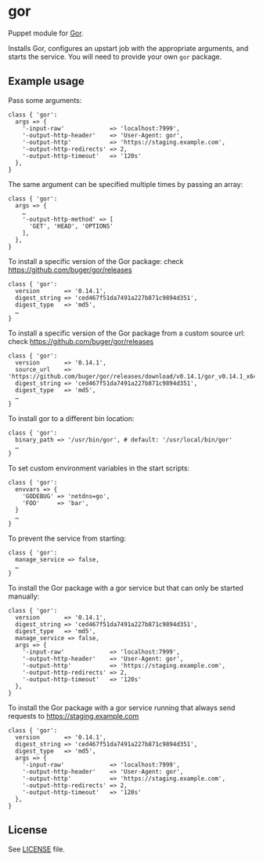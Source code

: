 # gor

Puppet module for [Gor](https://github.com/buger/gor/).

Installs Gor, configures an upstart job with the appropriate arguments, and
starts the service. You will need to provide your own `gor` package.

## Example usage

Pass some arguments:
```puppet
class { 'gor':
  args => {
    '-input-raw'             => 'localhost:7999',
    '-output-http-header'    => 'User-Agent: gor',
    '-output-http'           => 'https://staging.example.com',
    '-output-http-redirects' => 2,
    '-output-http-timeout'   => '120s'
  },
}
```

The same argument can be specified multiple times by passing an array:
```puppet
class { 'gor':
  args => {
    …
    '-output-http-method' => [
      'GET', 'HEAD', 'OPTIONS'
    ],
  },
}
```

To install a specific version of the Gor package:
check https://github.com/buger/gor/releases
```puppet
class { 'gor':
  version       => '0.14.1',
  digest_string => 'ced467f51da7491a227b871c9894d351',
  digest_type   => 'md5',
  …
}
```

To install a specific version of the Gor package from a custom source url:
check https://github.com/buger/gor/releases
```puppet
class { 'gor':
  version       => '0.14.1',
  source_url    => 'https://github.com/buger/gor/releases/download/v0.14.1/gor_v0.14.1_x64.tar.gz'
  digest_string => 'ced467f51da7491a227b871c9894d351',
  digest_type   => 'md5',
  …
}
```

To install gor to a different bin location:
```puppet
class { 'gor':
  binary_path => '/usr/bin/gor', # default: '/usr/local/bin/gor'
  …
}
```

To set custom environment variables in the start scripts:
```puppet
class { 'gor':
  envvars => {
    'GODEBUG' => 'netdns=go',
    'FOO'     => 'bar',
  }
  …
}
```

To prevent the service from starting:
```puppet
class { 'gor':
  manage_service => false,
  …
}
```

To install the Gor package with a gor service but that can only be started manually:
```puppet
class { 'gor':
  version       => '0.14.1',
  digest_string => 'ced467f51da7491a227b871c9894d351',
  digest_type   => 'md5',
  manage_service => false,
  args => {
    '-input-raw'             => 'localhost:7999',
    '-output-http-header'    => 'User-Agent: gor',
    '-output-http'           => 'https://staging.example.com',
    '-output-http-redirects' => 2,
    '-output-http-timeout'   => '120s'
  },
}
```

To install the Gor package with a gor service running that always send requests to https://staging.example.com
```puppet
class { 'gor':
  version       => '0.14.1',
  digest_string => 'ced467f51da7491a227b871c9894d351',
  digest_type   => 'md5',
  args => {
    '-input-raw'             => 'localhost:7999',
    '-output-http-header'    => 'User-Agent: gor',
    '-output-http'           => 'https://staging.example.com',
    '-output-http-redirects' => 2,
    '-output-http-timeout'   => '120s'
  },
}
```

## License

See [LICENSE](LICENSE) file.
